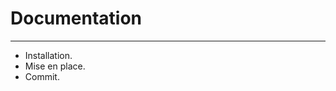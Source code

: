 # Documentation
------------------------------------------

- Installation.
- Mise en place.
- Commit.
